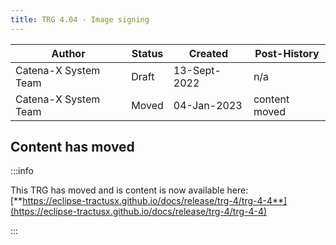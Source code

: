 ```yaml
---
title: TRG 4.04 - Image signing
---
```


| Author               | Status | Created      | Post-History  |
|----------------------|--------|--------------|---------------|
| Catena-X System Team | Draft  | 13-Sept-2022 | n/a           |
| Catena-X System Team | Moved  | 04-Jan-2023  | content moved |

## Content has moved

:::info

This TRG has moved and is content is now available
here: [**https://eclipse-tractusx.github.io/docs/release/trg-4/trg-4-4**](https://eclipse-tractusx.github.io/docs/release/trg-4/trg-4-4)

:::
